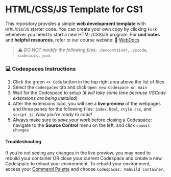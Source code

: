 # HTML/CSS/JS Template for CS1

This repository provides a simple **web development template** with `HTML`/`CSS`/`JS` starter code. You can create your own copy by clicking `Fork` whenever you need to start a new HTML/CSS/JS program. For **unit notes** and **helpful resources**, refer to our course website: 📖 [WebDocs](https://coderina.dev/webdocs/)

> ⚠️ _DO NOT modify the following files:_ `.devcontainer`, `.vscode`, `codeswing.json`.

### 💻 Codespaces Instructions
1. Click the green `<> Code` button in the top right area above the list of files
2. Select the `Codespaces` tab and click `Open new Codespace on main`
3. Wait for the Codespace to setup (_it will take some time because VSCode extensions are being installed_)
4. After the extensions load, you will see a **live preview** of the webpages and three panes for the following files: `index.html`, `style.css`, and `script.js`. _Now you're ready to code!_
5. Always make sure to _save your work_ before closing a Codespace: navigate to the **Source Control** menu on the left, and click `commit changes`

#### Troubleshooting
If you’re not seeing any changes in the live preview, you may need to rebuild your container OR close your current Codespace and create a new Codespace to reload your environment. To rebuild your environment, access your [Command Palette](https://docs.github.com/en/codespaces/codespaces-reference/using-the-vs-code-command-palette-in-codespaces) and choose `Codespaces: Rebuild Container`. 


